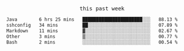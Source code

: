 

<p align="center"><samp>this past week</samp></p>
<!--START_SECTION:waka-->

```txt
Java        6 hrs 25 mins   ██████████████████████░░░   88.13 %
sshconfig   34 mins         ██░░░░░░░░░░░░░░░░░░░░░░░   07.89 %
Markdown    11 mins         ▓░░░░░░░░░░░░░░░░░░░░░░░░   02.67 %
Other       3 mins          ▒░░░░░░░░░░░░░░░░░░░░░░░░   00.77 %
Bash        2 mins          ░░░░░░░░░░░░░░░░░░░░░░░░░   00.54 %
```

<!--END_SECTION:waka-->


